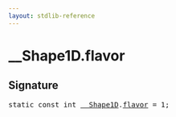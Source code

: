 ```yaml
---
layout: stdlib-reference
---
```


# __Shape1D.flavor

## Signature
<pre>
<span class='code_keyword'>static</span> <span class='code_keyword'>const</span> <span class="code_keyword">int</span> <a href="/stdlib-reference/types/shape1d-0128/index" class="code_type">__Shape1D</a>.<a href="/stdlib-reference/types/shape1d-0128/flavor" class="code_var">flavor</a> = 1;
</pre>

